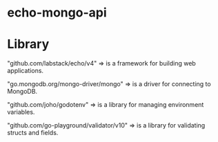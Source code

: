 # echo-mongo-api

# Library
"github.com/labstack/echo/v4" => is a framework for building web applications.

"go.mongodb.org/mongo-driver/mongo" => is a driver for connecting to MongoDB.

"github.com/joho/godotenv" => is a library for managing environment variables.

"github.com/go-playground/validator/v10" => is a library for validating structs and fields.


